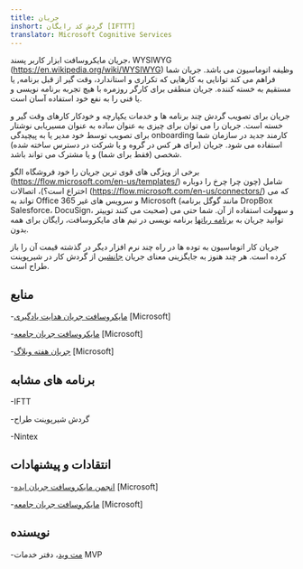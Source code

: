 ```yaml
---
title: جریان
inshort: گردش کد رایگان [IFTTT]
translator: Microsoft Cognitive Services
---
```



جریان مایکروسافت ابزار کاربر پسند، WYSIWYG (https://en.wikipedia.org/wiki/WYSIWYG) وظیفه اتوماسیون می باشد. جریان شما فراهم می کند توانایی به کارهایی که تکراری و استاندارد، وقت گیر از قبل برنامه, یا مستقیم به خسته کننده. جریان منطقی برای کارگر روزمره با هیچ تجربه برنامه نویسی و یا فنی را به نفع خود استفاده آسان است.

جریان برای تصویب گردش چند برنامه ها و خدمات یکپارچه و خودکار کارهای وقت گیر و خسته است. جریان را می توان برای چیزی به عنوان ساده به عنوان مسیریابی نوشتار برای تصویب توسط خود مدیر یا به پیچیدگی onboarding کارمند جدید در سازمان شما استفاده می شود. جریان (برای هر کس در گروه و یا شرکت در دسترس ساخته شده) شخصی (فقط برای شما) و یا مشترک می تواند باشد.

برخی از ویژگی های قوی ترین جریان را خود فروشگاه الگو (https://flow.microsoft.com/en-us/templates/) شامل (چون چرا چرخ را دوباره اختراع است؟)، اتصالات (https://flow.microsoft.com/en-us/connectors/) که می تواند به Office 365 و سرویس های غیر Microsoft (مانند گوگل برنامه DropBox Salesforce، DocuSign، صحبت می کنند توییتر) و سهولت استفاده از آن. شما حتی می توانید جریان به [برنامه رباتها](https://blog.getbizzy.io/introducing-bizzy-templates-b191b38d2370) برنامه نویسی در تیم های مایکروسافت، رایگان برای همه بدون.

جریان کار اتوماسیون به توده ها در راه چند نرم افزار دیگر در گذشته قیمت آن را باز کرده است. هر چند هنوز به جایگزینی معنای جریان [جانشین](https://docs.microsoft.com/en-us/flow/frequently-asked-questions) از گردش کار در شیرپوینت طراح است.

منابع
---------

-[مایکروسافت جریان هدایت یادگیری](https://docs.microsoft.com/en-us/flow/guided-learning/)
    \[Microsoft\]

-[مایکروسافت جریان جامعه](https://powerusers.microsoft.com/t5/Microsoft-Flow-Community/ct-p/FlowCommunity)
    \[Microsoft\]

-[جریان هفته وبلاگ](https://flow.microsoft.com/en-us/blog/category/flow-of-the-week/)
    \[Microsoft\]

برنامه های مشابه
--------------------

-IFTT

-گردش شیرپوینت طراح

-Nintex

انتقادات و پیشنهادات
--------------------

-[انجمن مایکروسافت جریان ایده](https://powerusers.microsoft.com/t5/Flow-Ideas/idb-p/FlowIdeas)
    \[Microsoft\]

-[مایکروسافت جریان جامعه](https://powerusers.microsoft.com/t5/Microsoft-Flow-Community/ct-p/FlowCommunity)
    \[Microsoft\]

نویسنده
---------

-[مت وید](https://www.linkedin.com/in/thatmattwade/)، دفتر خدمات MVP


